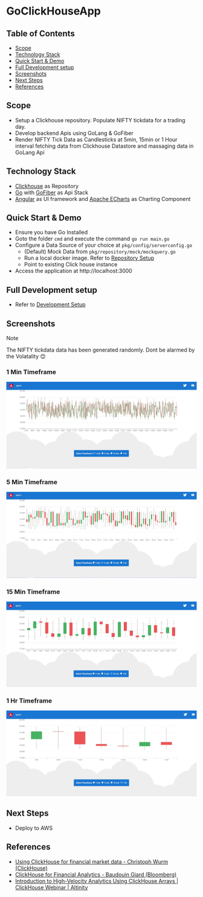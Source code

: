 # GoClickHouseApp

## Table of Contents
- [Scope](#Scope)
- [Technology Stack](#Technology-Stack)
- [Quick Start & Demo](#Quick-Start-&-Demo)
- [Full Development setup](#Full-Development-setup)
- [Screenshots](#Screenshots)
- [Next Steps](#Next-Steps)
- [References](#References)

## Scope
- Setup a Clickhouse repository. Populate NIFTY tickdata for a trading day.
- Develop backend Apis using GoLang & GoFiber
- Render NIFTY Tick Data as Candlesticks at 5min, 15min or 1 Hour interval fetching data from Clickhouse Datastore and massaging data in GoLang Api

## Technology Stack
- [Clickhouse](https://clickhouse.com/) as Repository
- [Go](https://go.dev/) with [GoFiber](https://gofiber.io/) as Api Stack
- [Angular](https://angular.io/) as UI framework and [Apache ECharts](https://echarts.apache.org/) as Charting Component

## Quick Start & Demo
- Ensure you have Go Installed
- Goto the folder `cmd` and execute the command `go run main.go`
- Configure a Data Source of your choice at `pkg/config/serverconfig.go`
  - (Default) Mock Data from `pkg/repository/mock/mockquery.go`
  - Run a local docker image. Refer to [Repository Setup](DB.md)
  - Point to existing Click house instance
- Access the application at http://localhost:3000

## Full Development setup
- Refer to [Development Setup](DEVELOPMENT.md)

## Screenshots
> [!NOTE]
> The NIFTY tickdata data has been generated randomly. Dont be alarmed by the Volatality :blush:

### 1 Min Timeframe
![1 Min TimeFrame.](/assets/1.jpg)

### 5 Min Timeframe
![5 Min TimeFrame.](/assets/5.jpg)

### 15 Min Timeframe
![15 Min TimeFrame.](/assets/15.jpg)

### 1 Hr Timeframe
![1 Hr TimeFrame.](/assets/60.jpg)

## Next Steps
- Deploy to AWS

## References
- [Using ClickHouse for financial market data - Christoph Wurm (ClickHouse)](https://www.youtube.com/watch?v=Ojv6LPXKy2U&ab_channel=ClickHouse)
- [ClickHouse for Financial Analytics - Baudouin Giard (Bloomberg)](https://www.youtube.com/watch?v=HmJTIrGyVls&t=188s&ab_channel=ClickHouse)
- [Introduction to High-Velocity Analytics Using ClickHouse Arrays | ClickHouse Webinar | Altinity](https://www.youtube.com/watch?v=hAzrhKhNqds&ab_channel=Altinity)
